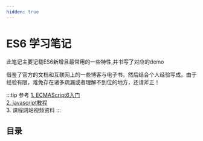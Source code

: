 ```yaml
---
hidden: true
---
```

# ES6 学习笔记

此笔记主要记载ES6新增且最常用的一些特性,并书写了对应的demo

借鉴了官方的文档和互联网上的一些博客与电子书，然后结合个人经验写成。由于经验有限，难免存在诸多疏漏或者理解不到位的地方，还请斧正！

:::tip 参考
[1. ECMAScript6入门](https://es6.ruanyifeng.com/)<br/>
[2. javascript教程](https://wangdoc.com/javascript/)<br/>
3. 课程网站视频资料
:::

## 目录
